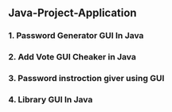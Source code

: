 ## Java-Project-Application
### 1. Password Generator GUI In Java
### 2. Add Vote GUI Cheaker in Java
### 3. Password instroction giver using GUI
### 4. Library GUI In  Java


